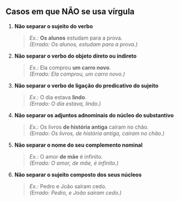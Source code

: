 ## **Casos em que NÃO se usa vírgula**

1. **Não separar o sujeito do verbo**
    
    > _Ex.:_ **Os alunos** estudam para a prova.  
    > _(Errado: Os alunos, estudam para a prova.)_
    
2. **Não separar o verbo do objeto direto ou indireto**
    
    > _Ex.:_ Ela comprou **um carro novo**.  
    > _(Errado: Ela comprou, um carro novo.)_
    
3. **Não separar o verbo de ligação do predicativo do sujeito**
    
    > _Ex.:_ O dia estava **lindo**.  
    > _(Errado: O dia estava, lindo.)_
    
4. **Não separar os adjuntos adnominais do núcleo do substantivo**
    
    > _Ex.:_ Os livros **de história antiga** caíram no chão.  
    > _(Errado: Os livros, de história antiga, caíram no chão.)_
    
5. **Não separar o nome do seu complemento nominal**
    
    > _Ex.:_ O amor **de mãe** é infinito.  
    > _(Errado: O amor, de mãe, é infinito.)_
    
6. **Não separar o sujeito composto dos seus núcleos**
    
    > _Ex.:_ Pedro e João saíram cedo.  
    > _(Errado: Pedro, e João saíram cedo.)_